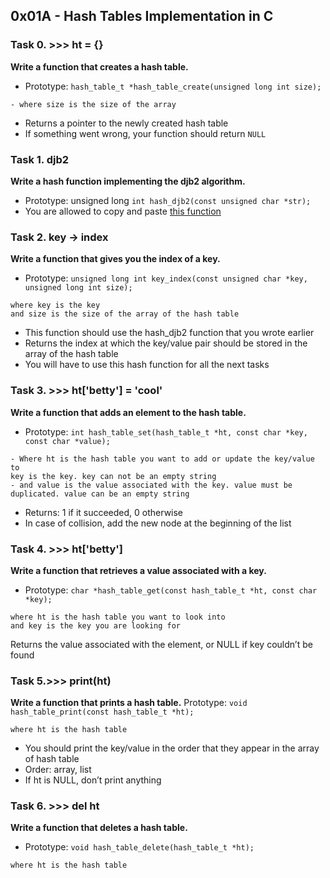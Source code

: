 ## 0x01A - Hash Tables Implementation in C

### Task 0. >>> ht = {}
**Write a function that creates a hash table.**
- Prototype: ``hash_table_t *hash_table_create(unsigned long int size);``
```
- where size is the size of the array
```
- Returns a pointer to the newly created hash table
- If something went wrong, your function should return ``NULL``

### Task 1. djb2
**Write a hash function implementing the djb2 algorithm.**
- Prototype: unsigned long ``int hash_djb2(const unsigned char *str);``
- You are allowed to copy and paste [this function](https://gist.github.com/papamuziko/7bb52dfbb859fdffc4bd0f95b76f71e8)

### Task 2. key -> index
**Write a function that gives you the index of a key.**
- Prototype: ``unsigned long int key_index(const unsigned char *key, unsigned long int size);``
```
where key is the key
and size is the size of the array of the hash table
```
- This function should use the hash_djb2 function that you wrote earlier
- Returns the index at which the key/value pair should be stored in the array of the hash table
- You will have to use this hash function for all the next tasks

### Task 3. >>> ht['betty'] = 'cool'
**Write a function that adds an element to the hash table.**
- Prototype: ``int hash_table_set(hash_table_t *ht, const char *key, const char *value);``
```
- Where ht is the hash table you want to add or update the key/value to
key is the key. key can not be an empty string
- and value is the value associated with the key. value must be duplicated. value can be an empty string
```
- Returns: 1 if it succeeded, 0 otherwise
- In case of collision, add the new node at the beginning of the list

### Task 4. >>> ht['betty']
**Write a function that retrieves a value associated with a key.**
- Prototype: ``char *hash_table_get(const hash_table_t *ht, const char *key);``
```
where ht is the hash table you want to look into
and key is the key you are looking for
```
Returns the value associated with the element, or NULL if key couldn’t be found

### Task 5.>>> print(ht)
**Write a function that prints a hash table.**
Prototype: ``void hash_table_print(const hash_table_t *ht);``
```
where ht is the hash table
```
- You should print the key/value in the order that they appear in the array of hash table
- Order: array, list
- If ht is NULL, don’t print anything

### Task 6. >>> del ht
**Write a function that deletes a hash table.**
- Prototype: ``void hash_table_delete(hash_table_t *ht);``
```
where ht is the hash table
```
